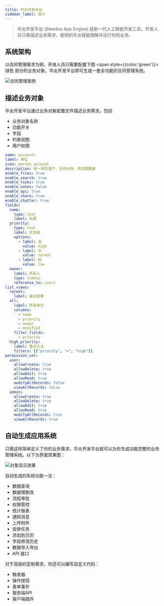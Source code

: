 ```yaml
---
title: 华炎开发平台
sidebar_label: 简介
---
```


> 华炎开发平台 (Steedos App Engine) 是新一代人工智能开发工具，开发人员只需描述业务需求，聪明的华炎就能理解并运行你的业务。

## 系统架构

以合同管理需求为例，开发人员只需要配置下图 <span style={{color:'green'}}>绿色</span> 部分的业务对象，华炎开发平台即可生成一套全功能的合同管理系统。

![合同管理案例](/assets/platform/engine-overview.png)

## 描述业务对象

华炎开发平台通过业务对象配置文件描述业务需求。包括

- 业务对象名称
- 功能开关
- 字段
- 列表视图
- 用户权限

```yaml
name: accounts
label: 单位
icon: person_account
description: 统一保存客户、合作伙伴、供应商数据
enable_files: true
enable_search: true
enable_tasks: true
enable_notes: false
enable_api: true
enable_share: true
enable_chatter: true
fields:
  name: 
    type: text
    label: 标题 
  priority:
    type: text
    label: 优先级
    options:
      - label: 高
        value: high
      - label: 中
        value: normal
      - label: 低
        value: low
  owner:
    label: 所有人
    type: lookup
    reference_to: users
list_views:
  recent:
    label: 最近查看
  all:
    label: 所有单位
    columns:
      - name
      - priority
      - owner
      - modified
    filter_fields:
      - priority
  high_priority:
    label: 重点关注
    filters: [["priority", "=", "high"]]
permission_set:
  user:
    allowCreate: true
    allowDelete: true
    allowEdit: true
    allowRead: true
    modifyAllRecords: false
    viewAllRecords: false
  admin:
    allowCreate: true
    allowDelete: true
    allowEdit: true
    allowRead: true
    modifyAllRecords: true
    viewAllRecords: true
```

## 自动生成应用系统

只需这样简单定义了你的业务需求，华炎开发平台就可以为你生成功能完整的业务管理系统。以下为界面效果图：

![对象显示效果](/assets/object_guide.png#bordered)

自动生成的系统功能一览：

- 数据查询
- 数据增删改
- 流程审批
- 权限管控
- 统计报表
- 通知消息
- 上传附件
- 安排任务
- 添加到日历
- 字段修改历史
- 数据导入导出
- API 接口

对于高级的定制需求，你还可以编写自定义代码：

- 触发器
- 操作按钮
- 表单事件
- 服务端API
- 客户端插件
